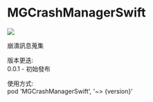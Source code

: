 # MGCrashManagerSwift
![](https://img.shields.io/cocoapods/v/MGCrashManagerSwift.svg?style=flat)  

崩潰訊息蒐集

版本更迭:  
0.0.1 - 初始發布

使用方式:  
pod 'MGCrashManagerSwift', '~> {version}'

